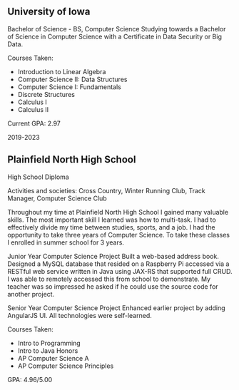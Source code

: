 ## University of Iowa
Bachelor of Science - BS, Computer Science
Studying towards a Bachelor of Science in Computer Science with a Certificate in Data Security or Big Data.

Courses Taken:
  - Introduction to Linear Algebra
  - Computer Science II: Data Structures
  - Computer Science I: Fundamentals
  - Discrete Structures 
  - Calculus I 
  - Calculus II
  
Current GPA: 2.97

2019-2023

## Plainfield North High School
High School Diploma

Activities and societies: Cross Country, Winter Running Club, Track Manager, Computer Science Club

Throughout my time at Plainfield North High School I gained many valuable skills. The most important skill I learned was how to multi-task. I had to effectively divide my time between studies, sports, and a job. I had the opportunity to take three years of Computer Science. To take these classes I enrolled in summer school for 3 years.

Junior Year Computer Science Project
Built a web-based address book. Designed a MySQL database that resided on a Raspberry Pi accessed via a RESTful web service written in Java using JAX-RS that supported full CRUD. I was able to remotely accessed this from school to demonstrate. My teacher was so impressed he asked if he could use the source code for another project.

Senior Year Computer Science Project
Enhanced earlier project by adding AngularJS UI. All technologies were self-learned.

Courses Taken:
  - Intro to Programming
  - Intro to Java Honors
  - AP Computer Science A
  - AP Computer Science Principles
  
GPA: 4.96/5.00
